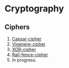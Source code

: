 # Cryptography


## Ciphers

1. [Caesar-cipher](Caesar-cipher)
2. [Vigenere-cipher](Vigenere-cipher)
3. [XOR-cipher](XOR-cipher)
4. [Rail-fence-cipher](Rail-fence-cipher)
5. In progress.